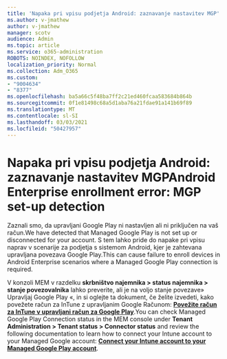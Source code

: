 ```yaml
---
title: 'Napaka pri vpisu podjetja Android: zaznavanje nastavitev MGP'
ms.author: v-jmathew
author: v-jmathew
manager: scotv
audience: Admin
ms.topic: article
ms.service: o365-administration
ROBOTS: NOINDEX, NOFOLLOW
localization_priority: Normal
ms.collection: Adm_O365
ms.custom:
- "9004634"
- "8377"
ms.openlocfilehash: ba5a66c5f48ba7ff2c21ed460fcaa583684b864b
ms.sourcegitcommit: 0f1e81498c68a5d1aba76a21fdae91a141b69f89
ms.translationtype: MT
ms.contentlocale: sl-SI
ms.lasthandoff: 03/03/2021
ms.locfileid: "50427957"
---
```

# <a name="android-enterprise-enrollment-error-mgp-set-up-detection"></a><span data-ttu-id="f5942-102">Napaka pri vpisu podjetja Android: zaznavanje nastavitev MGP</span><span class="sxs-lookup"><span data-stu-id="f5942-102">Android Enterprise enrollment error: MGP set-up detection</span></span>

<span data-ttu-id="f5942-103">Zaznali smo, da upravljani Google Play ni nastavljen ali ni priključen na vaš račun.</span><span class="sxs-lookup"><span data-stu-id="f5942-103">We have detected that Managed Google Play is not set up or disconnected for your account.</span></span> <span data-ttu-id="f5942-104">S tem lahko pride do napake pri vpisu naprav v scenarije za podjetja s sistemom Android, kjer je zahtevana upravljana povezava Google Play.</span><span class="sxs-lookup"><span data-stu-id="f5942-104">This can cause failure to enroll devices in Android Enterprise scenarios where a Managed Google Play connection is required.</span></span>

<span data-ttu-id="f5942-105">V konzoli MEM v razdelku **skrbništvo najemnika > status najemnika > stanje povezovalnika** lahko preverite, ali je na voljo stanje povezave» Upravljaj Google Play «, in si oglejte ta dokument, če želite izvedeti, kako povežete račun za InTune z upravljanim Google Računom: **[Povežite račun za InTune v upravljani račun za Google Play](https://docs.microsoft.com/mem/intune/enrollment/connect-intune-android-enterprise)**.</span><span class="sxs-lookup"><span data-stu-id="f5942-105">You can check Managed Google Play Connection status in the MEM console under **Tenant Administration > Tenant status > Connector status** and review the following documentation to learn how to connect your Intune account to your Managed Google account: **[Connect your Intune account to your Managed Google Play account](https://docs.microsoft.com/mem/intune/enrollment/connect-intune-android-enterprise)**.</span></span>
